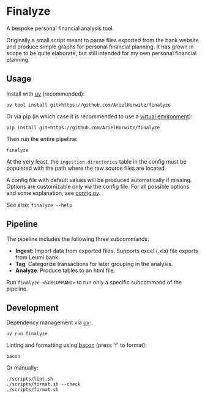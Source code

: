 # Finalyze
A bespoke personal financial analysis tool.

Originally a small script meant to parse files exported from the bank website and produce simple graphs for personal financial planning. It has grown in scope to be quite elaborate, but still intended for my own personal financial planning.

## Usage
Install with [uv][uv] (recommended):
```
uv tool install git+https://github.com/ArielHorwitz/finalyze
```
Or via pip (in which case it is recommended to use a [virtual environment][venv]):
```
pip install git+https://github.com/ArielHorwitz/finalyze
```
Then run the entire pipeline:
```
finalyze
```

At the very least, the `ingestion.directories` table in the config must be populated with the path where the raw source files are located.

A config file with default values will be produced automatically if missing. Options are customizable only via the config file. For all possible options and some explanation, see [config.py](finalyze/config.py).

See also: `finalyze --help`

## Pipeline
The pipeline includes the following three subcommands:
- **Ingest**: Import data from exported files. Supports excel (.xls) file exports from Leumi bank.
- **Tag**: Categorize transactions for later grouping in the analysis.
- **Analyze**: Produce tables to an html file.

Run `finalyze <SUBCOMMAND>` to run only a specific subcommand of the pipeline.

## Development
Dependency management via [uv][uv]:
```
uv run finalyze
```

Linting and formatting using [bacon][bacon] (press 'f' to format):
```
bacon
```

Or manually:
```
./scripts/lint.sh
./scripts/format.sh --check
./scripts/format.sh
```

[venv]: https://docs.python.org/3/library/venv.html
[uv]: https://github.com/astral-sh/uv
[bacon]: https://github.com/Canop/bacon/
